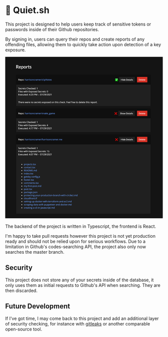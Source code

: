 # 🤫 Quiet.sh

This project is designed to help users keep track of sensitive tokens or passwords inside of their Github repositories.

By signing in, users can query their repos and create reports of any offending files, allowing them to quickly take action upon detection of a key exposure.

![The reports page.](screenshots/reports.png)

The backend of the project is written in Typescript, the frontend is React.

I'm happy to take pull requests however this project is not yet production ready and should not be relied upon for serious workflows. Due to a limitation in Github's codes-searching API, the project also only now searches the master branch.

## Security

This project does not store any of your secrets inside of the database, it only uses them as initial requests to Github's API when searching. They are then discarded.

## Future Development

If I've got time, I may come back to this project and add an additional layer of security checking, for instance with <a href="https://github.com/zricethezav/gitleaks">gitleaks</a> or another comparable open-source tool.

